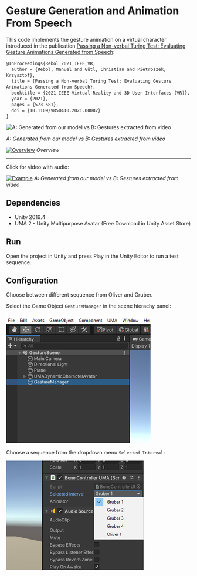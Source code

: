 # Gesture Generation and Animation From Speech

This code implements the gesture animation on a virtual character introduced in the publication [Passing a Non-verbal Turing Test: Evaluating Gesture Animations Generated from Speech](https://arxiv.org/abs/2107.00712):

    @InProceedings{Rebol_2021_IEEE_VR,
      author = {Rebol, Manuel and Gütl, Christian and Pietroszek, Krzysztof},
      title = {Passing a Non-verbal Turing Test: Evaluating Gesture Animations Generated from Speech}, 
      booktitle = {2021 IEEE Virtual Reality and 3D User Interfaces (VR)}, 
      year = {2021},
      pages = {573-581},
      doi = {10.1109/VR50410.2021.00082}
    } 
    
![A: Generated from our model vs B: Gestures extracted from video](https://github.com/mrebol/Gesture-Generation-From-Speech/blob/main/media/ours-vs-video.gif)

*A: Generated from our model vs B: Gestures extracted from video*


[![Overview](https://img.youtube.com/vi/Q6MYVmXczUU/0.jpg)](https://www.youtube.com/watch?v=Q6MYVmXczUU)
*Overview*
___
Click for video with audio:

[![Example](https://img.youtube.com/vi/EymqvsYJs_8/0.jpg)](https://www.youtube.com/watch?v=EymqvsYJs_8)
*A: Generated from our model vs B: Gestures extracted from video*

## Dependencies
+ Unity 2019.4
+ UMA 2 - Unity Multipurpose Avatar (Free Download in Unity Asset Store)


## Run

Open the project in Unity and press Play in the Unity Editor to run a test sequence.

## Configuration

Choose between different sequence from Oliver and Gruber. 

Select the Game Object `GestureManager` in the scene hierachy panel:

![Scene Hierachy Panel](https://github.com/mrebol/Gestures-From-Speech/blob/main/media/gesture-manager.png)

Choose a sequence from the dropdown menu `Selected Interval`:

![Selected Interval](https://github.com/mrebol/Gestures-From-Speech/blob/main/media/speaker-select.png)



